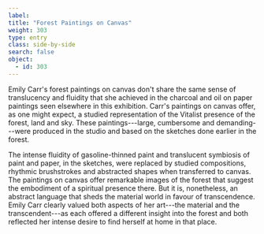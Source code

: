 ```yaml
---
label: 
title: "Forest Paintings on Canvas"
weight: 303
type: entry
class: side-by-side
search: false
object:
  - id: 303
---
```

Emily Carr's forest paintings on canvas don't share the same sense of translucency and fluidity that she achieved in the charcoal and oil on paper paintings seen elsewhere in this exhibition. Carr's paintings on canvas offer, as one might expect, a studied representation of the Vitalist presence of the forest, land and sky. These paintings---large, cumbersome and demanding---were produced in the studio and based on the sketches done earlier in the forest.

The intense fluidity of gasoline-thinned paint and translucent symbiosis of paint and paper, in the sketches, were replaced by studied compositions, rhythmic brushstrokes and abstracted shapes when transferred to canvas. The paintings on canvas offer remarkable images of the forest that suggest the embodiment of a spiritual presence there. But it is, nonetheless, an abstract language that sheds the material world in favour of transcendence. Emily Carr clearly valued both aspects of her art---the material and the transcendent---as each offered a different insight into the forest and both reflected her intense desire to find herself at home in that place.